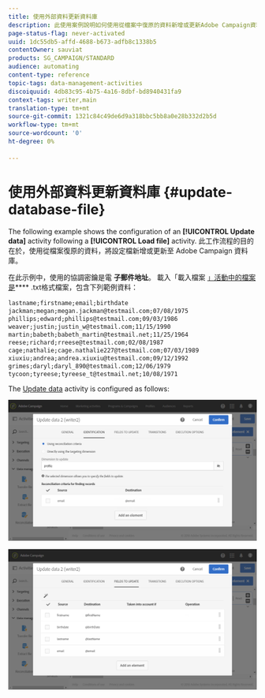 ```yaml
---
title: 使用外部資料更新資料庫
description: 此使用案例說明如何使用從檔案中復原的資料新增或更新Adobe Campaign資料庫的設定檔。
page-status-flag: never-activated
uuid: 1dc55db5-affd-4688-b673-adfb8c1338b5
contentOwner: sauviat
products: SG_CAMPAIGN/STANDARD
audience: automating
content-type: reference
topic-tags: data-management-activities
discoiquuid: 4db83c95-4b75-4a16-8dbf-bd8940431fa9
context-tags: writer,main
translation-type: tm+mt
source-git-commit: 1321c84c49de6d9a318bbc5bb8a0e28b332d2b5d
workflow-type: tm+mt
source-wordcount: '0'
ht-degree: 0%

---
```



# 使用外部資料更新資料庫 {#update-database-file}

The following example shows the configuration of an **[!UICONTROL Update data]** activity following a **[!UICONTROL Load file]** activity. 此工作流程的目的在於，使用從檔案復原的資料，將設定檔新增或更新至 Adobe Campaign 資料庫。

在此示例中，使用的協調密鑰是電 **子郵件地址**。 載入「載入檔案 [」活動中的檔案是](../../automating/using/load-file.md)**** .txt格式檔案，包含下列範例資料：

```
lastname;firstname;email;birthdate
jackman;megan;megan.jackman@testmail.com;07/08/1975
phillips;edward;phillips@testmail.com;09/03/1986
weaver;justin;justin_w@testmail.com;11/15/1990
martin;babeth;babeth_martin@testmail.net;11/25/1964
reese;richard;rreese@testmail.com;02/08/1987
cage;nathalie;cage.nathalie227@testmail.com;07/03/1989
xiuxiu;andrea;andrea.xiuxiu@testmail.com;09/12/1992
grimes;daryl;daryl_890@testmail.com;12/06/1979
tycoon;tyreese;tyreese_t@testmail.net;10/08/1971
```

The [Update data](../../automating/using/update-data.md) activity is configured as follows:

![](assets/deduplication_example2_writer1.png)

![](assets/deduplication_example2_writer2.png)
